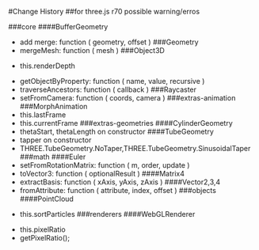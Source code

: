 #Change History
##for three.js r70
possible warning/erros

###core
####BufferGeometry
 + add merge: function ( geometry, offset )
###Geometry
 + mergeMesh: function ( mesh )
###Object3D
 - this.renderDepth
 + getObjectByProperty: function ( name, value, recursive )
 + traverseAncestors: function ( callback )
###Raycaster
 + setFromCamera: function ( coords, camera )
###extras-animation
###MorphAnimation
 + this.lastFrame
 + this.currentFrame
###extras-geometries
####CylinderGeometry
 + thetaStart, thetaLength on constructor
####TubeGeometry
 + tapper on constructor
 + THREE.TubeGeometry.NoTaper,THREE.TubeGeometry.SinusoidalTaper
###math
####Euler
 + setFromRotationMatrix: function ( m, order, update )
 + toVector3: function ( optionalResult ) 
####Matrix4
 + extractBasis: function ( xAxis, yAxis, zAxis )
####Vector2,3,4 
 + fromAttribute: function ( attribute, index, offset )
###objects
####PointCloud
 - this.sortParticles
###renderers
####WebGLRenderer
 + this.pixelRatio
 + getPixelRatio();